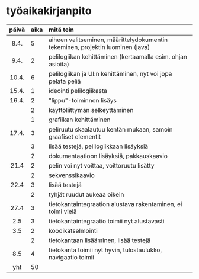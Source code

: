 # työaikakirjanpito

| päivä | aika | mitä tein  |
| :----:|:-----| :-----|
| 8.4.  | 5    | aiheen valitseminen, määrittelydokumentin tekeminen, projektin luominen (java) |
| 9.4.  | 2    | pelilogiikan kehittäminen (kertaamalla esim. ohjan asioita) |
| 10.4. | 6    | pelilogiikan ja UI:n kehittäminen, nyt voi jopa pelata peliä |
| 15.4. | 1    | ideointi pelilogiikasta |
| 16.4. | 2    | "lippu"-toiminnon lisäys |
|       | 2    | käyttöliittymän selkeyttäminen |
|       | 1    | grafiikan kehittäminen |
| 17.4. | 3    | peliruutu skaalautuu kentän mukaan, samoin graafiset elementit |
|       | 3    | lisää testejä, pelilogiikkaan lisäyksiä |
|       | 2    | dokumentaatioon lisäyksiä, pakkauskaavio |
| 21.4  | 2    | pelin voi nyt voittaa, voittoruutu lisätty |
|       | 2    | sekvenssikaavio |
| 22.4  | 3    | lisää testejä |
|       | 2    | tyhjät ruudut aukeaa oikein |
| 27.4  | 3    | tietokantaintegraation alustava rakentaminen, ei toimi vielä |
| 2.5   | 3    | tietokantaintegraatio toimii nyt alustavasti |
| 3.5   | 2    | koodikatselmointi |
|       | 2    | tietokantaan lisääminen, lisää testejä |
| 8.5   | 4    | tietokanta toimii nyt hyvin, tulostaulukko, navigaatio toimii |
| yht   | 50   |
